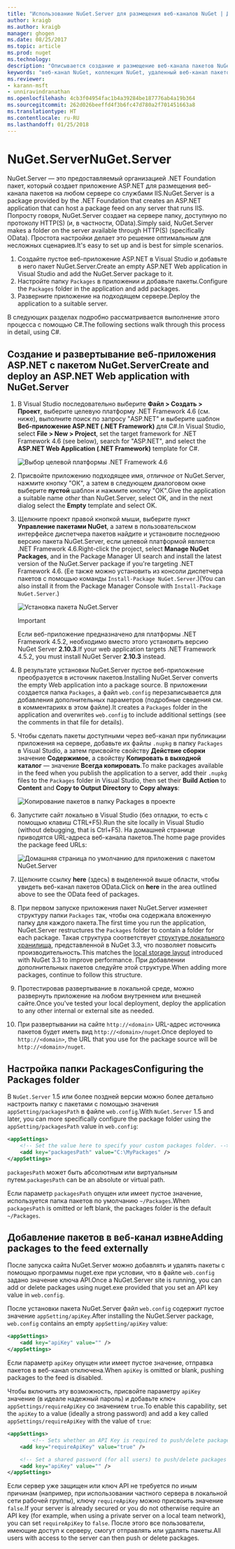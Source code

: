 ```yaml
---
title: "Использование NuGet.Server для размещения веб-каналов NuGet | Документы Майкрософт"
author: kraigb
ms.author: kraigb
manager: ghogen
ms.date: 08/25/2017
ms.topic: article
ms.prod: nuget
ms.technology: 
description: "Описывается создание и размещение веб-канала пакетов NuGet на любом сервере со службами IIS с помощью NuGet.Server для предоставления доступа к пакетам по протоколам HTTP и OData."
keywords: "веб-канал NuGet, коллекция NuGet, удаленный веб-канал пакетов, NuGet.Server"
ms.reviewer:
- karann-msft
- unniravindranathan
ms.openlocfilehash: 4cb3f04954fac1b4a39284be187776ab4a19b364
ms.sourcegitcommit: 262d026beeffd4f3b6fc47d780a2f701451663a8
ms.translationtype: HT
ms.contentlocale: ru-RU
ms.lasthandoff: 01/25/2018
---
```

# <a name="nugetserver"></a><span data-ttu-id="0d1ff-104">NuGet.Server</span><span class="sxs-lookup"><span data-stu-id="0d1ff-104">NuGet.Server</span></span>

<span data-ttu-id="0d1ff-105">NuGet.Server — это предоставляемый организацией .NET Foundation пакет, который создает приложение ASP.NET для размещения веб-канала пакетов на любом сервере со службами IIS.</span><span class="sxs-lookup"><span data-stu-id="0d1ff-105">NuGet.Server is a package provided by the .NET Foundation that creates an ASP.NET application that can host a package feed on any server that runs IIS.</span></span> <span data-ttu-id="0d1ff-106">Попросту говоря, NuGet.Server создает на сервере папку, доступную по протоколу HTTP(S) (и, в частности, OData).</span><span class="sxs-lookup"><span data-stu-id="0d1ff-106">Simply said, NuGet.Server makes a folder on the server available through HTTP(S) (specifically OData).</span></span> <span data-ttu-id="0d1ff-107">Простота настройки делает это решение оптимальным для несложных сценариев.</span><span class="sxs-lookup"><span data-stu-id="0d1ff-107">It's easy to set up and is best for simple scenarios.</span></span>

1. <span data-ttu-id="0d1ff-108">Создайте пустое веб-приложение ASP.NET в Visual Studio и добавьте в него пакет NuGet.Server.</span><span class="sxs-lookup"><span data-stu-id="0d1ff-108">Create an empty ASP.NET Web application in Visual Studio and add the NuGet.Server package to it.</span></span>
1. <span data-ttu-id="0d1ff-109">Настройте папку `Packages` в приложении и добавьте пакеты.</span><span class="sxs-lookup"><span data-stu-id="0d1ff-109">Configure the `Packages` folder in the application and add packages.</span></span>
1. <span data-ttu-id="0d1ff-110">Разверните приложение на подходящем сервере.</span><span class="sxs-lookup"><span data-stu-id="0d1ff-110">Deploy the application to a suitable server.</span></span>

<span data-ttu-id="0d1ff-111">В следующих разделах подробно рассматривается выполнение этого процесса с помощью C#.</span><span class="sxs-lookup"><span data-stu-id="0d1ff-111">The following sections walk through this process in detail, using C#.</span></span>

## <a name="create-and-deploy-an-aspnet-web-application-with-nugetserver"></a><span data-ttu-id="0d1ff-112">Создание и развертывание веб-приложения ASP.NET с пакетом NuGet.Server</span><span class="sxs-lookup"><span data-stu-id="0d1ff-112">Create and deploy an ASP.NET Web application with NuGet.Server</span></span>

1. <span data-ttu-id="0d1ff-113">В Visual Studio последовательно выберите **Файл > Создать > Проект**, выберите целевую платформу .NET Framework 4.6 (см. ниже), выполните поиск по запросу "ASP.NET" и выберите шаблон **Веб-приложение ASP.NET (.NET Framework)** для C#.</span><span class="sxs-lookup"><span data-stu-id="0d1ff-113">In Visual Studio, select **File > New > Project**, set the target framework for .NET Framework 4.6 (see below), search for "ASP.NET", and select the **ASP.NET Web Application (.NET Framework)** template for C#.</span></span>

    ![Выбор целевой платформы .NET Framework 4.6](media/Hosting_01-NuGet.Server-Set4.6.png)

1. <span data-ttu-id="0d1ff-115">Присвойте приложению подходящее имя, *отличное* от NuGet.Server, нажмите кнопку "ОК", а затем в следующем диалоговом окне выберите **пустой** шаблон и нажмите кнопку "ОК".</span><span class="sxs-lookup"><span data-stu-id="0d1ff-115">Give the application a suitable name *other* than NuGet.Server, select OK, and in the next dialog select the **Empty** template and select OK.</span></span>

1. <span data-ttu-id="0d1ff-116">Щелкните проект правой кнопкой мыши, выберите пункт **Управление пакетами NuGet**, а затем в пользовательском интерфейсе диспетчера пакетов найдите и установите последнюю версию пакета NuGet.Server, если целевой платформой является .NET Framework 4.6.</span><span class="sxs-lookup"><span data-stu-id="0d1ff-116">Right-click the project, select **Manage NuGet Packages**, and in the Package Manager UI search and install the latest version of the NuGet.Server package if you're targeting .NET Framework 4.6.</span></span> <span data-ttu-id="0d1ff-117">(Ее также можно установить из консоли диспетчера пакетов с помощью команды `Install-Package NuGet.Server`.)</span><span class="sxs-lookup"><span data-stu-id="0d1ff-117">(You can also install it from the Package Manager Console with `Install-Package NuGet.Server`.)</span></span>

    ![Установка пакета NuGet.Server](media/Hosting_02-NuGet.Server-Package.png)

    > [!Important]
    > <span data-ttu-id="0d1ff-119">Если веб-приложение предназначено для платформы .NET Framework 4.5.2, необходимо вместо этого установить версию NuGet Server **2.10.3**.</span><span class="sxs-lookup"><span data-stu-id="0d1ff-119">If your web application targets .NET Framework 4.5.2, you must install NuGet Server **2.10.3** instead.</span></span>

1. <span data-ttu-id="0d1ff-120">В результате установки NuGet.Server пустое веб-приложение преобразуется в источник пакетов.</span><span class="sxs-lookup"><span data-stu-id="0d1ff-120">Installing NuGet.Server converts the empty Web application into a package source.</span></span> <span data-ttu-id="0d1ff-121">В приложении создается папка `Packages`, а файл `web.config` перезаписывается для добавления дополнительных параметров (подробные сведения см. в комментариях в этом файле).</span><span class="sxs-lookup"><span data-stu-id="0d1ff-121">It creates a `Packages` folder in the application and overwrites `web.config` to include additional settings (see the comments in that file for details).</span></span>

1. <span data-ttu-id="0d1ff-122">Чтобы сделать пакеты доступными через веб-канал при публикации приложения на сервере, добавьте их файлы `.nupkg` в папку `Packages` в Visual Studio, а затем присвойте свойству **Действие сборки** значение **Содержимое**, а свойству **Копировать в выходной каталог** — значение **Всегда копировать**.</span><span class="sxs-lookup"><span data-stu-id="0d1ff-122">To make packages available in the feed when you publish the application to a server, add their `.nupkg` files to the `Packages` folder in Visual Studio, then set their **Build Action** to **Content** and **Copy to Output Directory** to **Copy always**:</span></span>

    ![Копирование пакетов в папку Packages в проекте](media/Hosting_03-NuGet.Server-Package-Folder.png)

1. <span data-ttu-id="0d1ff-124">Запустите сайт локально в Visual Studio (без отладки, то есть с помощью клавиш CTRL+F5).</span><span class="sxs-lookup"><span data-stu-id="0d1ff-124">Run the site locally in Visual Studio (without debugging, that is Ctrl+F5).</span></span> <span data-ttu-id="0d1ff-125">На домашней странице приводятся URL-адреса веб-канала пакетов.</span><span class="sxs-lookup"><span data-stu-id="0d1ff-125">The home page provides the package feed URLs:</span></span>

    ![Домашняя страница по умолчанию для приложения с пакетом NuGet.Server](media/Hosting_04-NuGet.Server-FeedHomePage.png)

1. <span data-ttu-id="0d1ff-127">Щелкните ссылку **here** (здесь) в выделенной выше области, чтобы увидеть веб-канал пакетов OData.</span><span class="sxs-lookup"><span data-stu-id="0d1ff-127">Click on **here** in the area outlined above to see the OData feed of packages.</span></span>

1. <span data-ttu-id="0d1ff-128">При первом запуске приложения пакет NuGet.Server изменяет структуру папки `Packages` так, чтобы она содержала вложенную папку для каждого пакета.</span><span class="sxs-lookup"><span data-stu-id="0d1ff-128">The first time you run the application, NuGet.Server restructures the `Packages` folder to contain a folder for each package.</span></span> <span data-ttu-id="0d1ff-129">Такая структура соответствует [структуре локального хранилища](http://blog.nuget.org/20151118/nuget-3.3.html#folder-based-repository-commands), представленной в NuGet 3.3, что позволяет повысить производительность.</span><span class="sxs-lookup"><span data-stu-id="0d1ff-129">This matches the [local storage layout](http://blog.nuget.org/20151118/nuget-3.3.html#folder-based-repository-commands) introduced with NuGet 3.3 to improve performance.</span></span> <span data-ttu-id="0d1ff-130">При добавлении дополнительных пакетов следуйте этой структуре.</span><span class="sxs-lookup"><span data-stu-id="0d1ff-130">When adding more packages, continue to follow this structure.</span></span>

1. <span data-ttu-id="0d1ff-131">Протестировав развертывание в локальной среде, можно развернуть приложение на любом внутреннем или внешней сайте.</span><span class="sxs-lookup"><span data-stu-id="0d1ff-131">Once you've tested your local deployment, deploy the application to any other internal or external site as needed.</span></span>
1. <span data-ttu-id="0d1ff-132">При развертывании на сайте `http://<domain>` URL-адрес источника пакетов будет иметь вид `http://<domain>/nuget`.</span><span class="sxs-lookup"><span data-stu-id="0d1ff-132">Once deployed to `http://<domain>`, the URL that you use for the package source will be `http://<domain>/nuget`.</span></span>

## <a name="configuring-the-packages-folder"></a><span data-ttu-id="0d1ff-133">Настройка папки Packages</span><span class="sxs-lookup"><span data-stu-id="0d1ff-133">Configuring the Packages folder</span></span>

<span data-ttu-id="0d1ff-134">В `NuGet.Server` 1.5 или более поздней версии можно более детально настроить папку с пакетами с помощью значения `appSetting/packagesPath` в файле `web.config`.</span><span class="sxs-lookup"><span data-stu-id="0d1ff-134">With `NuGet.Server` 1.5 and later, you can more specifically configure the package folder using the `appSetting/packagesPath` value in `web.config`:</span></span>

```xml
<appSettings>
    <!-- Set the value here to specify your custom packages folder. -->
    <add key="packagesPath" value="C:\MyPackages" />
</appSettings>
```

<span data-ttu-id="0d1ff-135">`packagesPath` может быть абсолютным или виртуальным путем.</span><span class="sxs-lookup"><span data-stu-id="0d1ff-135">`packagesPath` can be an absolute or virtual path.</span></span>

<span data-ttu-id="0d1ff-136">Если параметр `packagesPath` опущен или имеет пустое значение, используется папка пакетов по умолчанию `~/Packages`.</span><span class="sxs-lookup"><span data-stu-id="0d1ff-136">When `packagesPath` is omitted or left blank, the packages folder is the default `~/Packages`.</span></span>

## <a name="adding-packages-to-the-feed-externally"></a><span data-ttu-id="0d1ff-137">Добавление пакетов в веб-канал извне</span><span class="sxs-lookup"><span data-stu-id="0d1ff-137">Adding packages to the feed externally</span></span>

<span data-ttu-id="0d1ff-138">После запуска сайта NuGet.Server можно добавлять и удалять пакеты с помощью программы nuget.exe при условии, что в файле `web.config` задано значение ключа API.</span><span class="sxs-lookup"><span data-stu-id="0d1ff-138">Once a NuGet.Server site is running, you can add or delete packages using nuget.exe provided that you set an API key value in `web.config`.</span></span>

<span data-ttu-id="0d1ff-139">После установки пакета NuGet.Server файл `web.config` содержит пустое значение `appSetting/apiKey`.</span><span class="sxs-lookup"><span data-stu-id="0d1ff-139">After installing the NuGet.Server package, `web.config` contains an empty `appSetting/apiKey` value:</span></span>

```xml
<appSettings>
    <add key="apiKey" value="" />
</appSettings>
```

<span data-ttu-id="0d1ff-140">Если параметр `apiKey` опущен или имеет пустое значение, отправка пакетов в веб-канал отключена.</span><span class="sxs-lookup"><span data-stu-id="0d1ff-140">When `apiKey` is omitted or blank, pushing packages to the feed is disabled.</span></span>

<span data-ttu-id="0d1ff-141">Чтобы включить эту возможность, присвойте параметру `apiKey` значение (в идеале надежный пароль) и добавьте ключ `appSettings/requireApiKey` со значением `true`.</span><span class="sxs-lookup"><span data-stu-id="0d1ff-141">To enable this capability, set the `apiKey` to a value (ideally a strong password) and add a key called `appSettings/requireApiKey` with the value of `true`:</span></span>

```xml
<appSettings>
        <!-- Sets whether an API Key is required to push/delete packages -->
    <add key="requireApiKey" value="true" />

    <!-- Set a shared password (for all users) to push/delete packages -->
    <add key="apiKey" value="" />
</appSettings>
```

<span data-ttu-id="0d1ff-142">Если сервер уже защищен или ключ API не требуется по иным причинам (например, при использовании частного сервера в локальной сети рабочей группы), ключу `requireApiKey` можно присвоить значение `false`.</span><span class="sxs-lookup"><span data-stu-id="0d1ff-142">If your server is already secured or you do not otherwise require an API key (for example, when using a private server on a local team network), you can set `requireApiKey` to `false`.</span></span> <span data-ttu-id="0d1ff-143">После этого все пользователи, имеющие доступ к серверу, смогут отправлять или удалять пакеты.</span><span class="sxs-lookup"><span data-stu-id="0d1ff-143">All users with access to the server can then push or delete packages.</span></span>